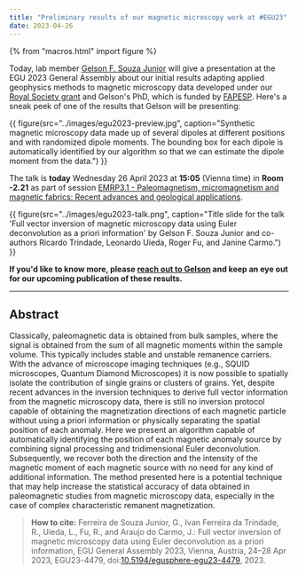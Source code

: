 ```yaml
---
title: "Preliminary results of our magnetic microscopy work at #EGU23"
date: 2023-04-26
---
```


{% from "macros.html" import figure %}

Today, lab member [Gelson F. Souza Junior](../team#Souza-junior) will give a
presentation at the EGU 2023 General Assembly about our initial results
adapting applied geophysics methods to magnetic microscopy data developed under
our [Royal Society grant](rsoc-mag-microscopy-2022.html) and Gelson's PhD,
which is funded by [FAPESP](https://fapesp.br/).
Here's a sneak peek of one of the results that Gelson will be presenting:

{{ figure(src="../images/egu2023-preview.jpg", caption="Synthetic magnetic microscopy data made up of several dipoles at different positions and with randomized dipole moments. The bounding box for each dipole is automatically identified by our algorithm so that we can estimate the dipole moment from the data.") }}

The talk is **today** Wednesday 26 April 2023 at **15:05** (Vienna time) in
**Room -2.21** as part of session
[EMRP3.1 - Paleomagnetism, micromagnetism and magnetic fabrics: Recent advances and geological applications](https://meetingorganizer.copernicus.org/EGU23/session/45916).

{{ figure(src="../images/egu2023-talk.png", caption="Title slide for the talk 'Full vector inversion of magnetic microscopy data using Euler deconvolution as a priori information' by Gelson F. Souza Junior and co-authors Ricardo Trindade, Leonardo Uieda, Roger Fu, and Janine Carmo.") }}

**If you'd like to know more, please [reach out to Gelson](../team#Souza-junior)
and keep an eye out for our upcoming publication of these results.**

---

## Abstract

Classically, paleomagnetic data is obtained from bulk samples, where the signal
is obtained from the sum of all magnetic moments within the sample volume. This
typically includes stable and unstable remanence carriers. With the advance of
microscope imaging techniques (e.g., SQUID microscopes, Quantum Diamond
Microscopes) it is now possible to spatially isolate the contribution of single
grains or clusters of grains. Yet, despite recent advances in the inversion
techniques to derive full vector information from the magnetic microscopy data,
there is still no inversion protocol capable of obtaining the magnetization
directions of each magnetic particle without using a priori information or
physically separating the spatial position of each anomaly. Here we present an
algorithm capable of automatically identifying the position of each magnetic
anomaly source by combining signal processing and tridimensional Euler
deconvolution. Subsequently, we recover both the direction and the intensity of
the magnetic moment of each magnetic source with no need for any kind of
additional information. The method presented here is a potential technique that
may help increase the statistical accuracy of data obtained in paleomagnetic
studies from magnetic microscopy data, especially in the case of complex
characteristic remanent magnetization.

> **How to cite:** Ferreira de Souza Junior, G., Ivan Ferreira da Trindade, R.,
> Uieda, L., Fu, R., and Araujo do Carmo, J.: Full vector inversion of magnetic
> microscopy data using Euler deconvolution as a priori information, EGU
> General Assembly 2023, Vienna, Austria, 24–28 Apr 2023, EGU23-4479,
> doi:[10.5194/egusphere-egu23-4479](https://doi.org/10.5194/egusphere-egu23-4479),
> 2023.
